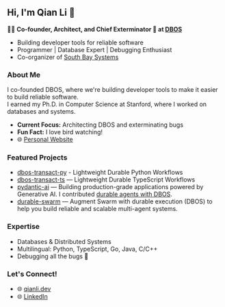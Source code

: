 ## Hi, I'm Qian Li 👋

👨‍💻 **Co-founder, Architect, and Chief Exterminator 🐛 at [DBOS](https://github.com/dbos-inc)**  
- Building developer tools for reliable software  
- Programmer | Database Expert | Debugging Enthusiast
- Co-organizer of [South Bay Systems](https://southbaysystems.xyz/)

### About Me

I co-founded DBOS, where we're building developer tools to make it easier to build reliable software.  
I earned my Ph.D. in Computer Science at Stanford, where I worked on databases and systems.

- **Current Focus:** Architecting DBOS and exterminating bugs
- **Fun Fact:** I love bird watching!
- 🌐 [Personal Website](https://qianli.dev/)

### Featured Projects

- [dbos-transact-py](https://github.com/dbos-inc/dbos-transact-py) - Lightweight Durable Python Workflows
- [dbos-transact-ts](https://github.com/dbos-inc/dbos-transact-ts) — Lightweight Durable TypeScript Workflows
- [pydantic-ai](https://github.com/pydantic/pydantic-ai) — Building production-grade applications powered by Generative AI. I contributed [durable agents with DBOS](https://docs.dbos.dev/integrations/pydantic-ai).
- [durable-swarm](https://github.com/dbos-inc/durable-swarm) — Augment Swarm with durable execution (DBOS) to help you build reliable and scalable multi-agent systems.

### Expertise

- Databases & Distributed Systems
- Multilingual: Python, TypeScript, Go, Java, C/C++
- Debugging all the bugs 🐛

### Let's Connect!

- 🌐 [qianli.dev](https://qianli.dev/)
- 🌐 [LinkedIn](https://www.linkedin.com/in/qianli-dev/)
